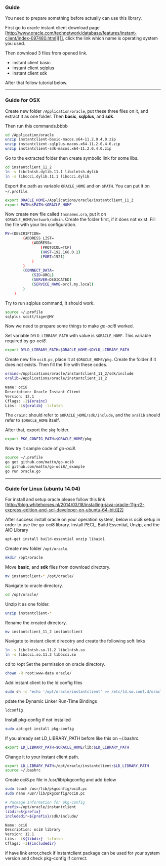 ### Guide

You need to prepare something before actually can use this library.

First go to oracle instant client download page [http://www.oracle.com/technetwork/database/features/instant-client/index-097480.html][1], click the link which name is operating system you used.

Then download 3 files from opened link.

* instant client basic
* instant client sqlplus
* instant client sdk

After that follow tutorial below.

---

### Guide for OSX

Create new folder `/Application/oracle`, put these three files on it, and extract it as one folder.
Then **basic**, **sqlplus**, and **sdk**.


Then run this commands.bbbb

```bash
cd /Application/oracle
unzip instantclient-basic-macos.x64-11.2.0.4.0.zip
unzip instantclient-sqlplus-macos.x64-11.2.0.4.0.zip
unzip instantclient-sdk-macos.x64-11.2.0.4.0.zip
```

Go to the extracted folder then create symbolic link for some libs.

```bash
cd instantclient_11_2
ln -s libclntsh.dylib.11.1 libclntsh.dylib
ln -s libocci.dylib.11.1 libocci.dylib
```

Export the path as variable `ORACLE_HOME` and on `$PATH`. You can put it on `~/.profile`.

```bash
export ORACLE_HOME=/Applications/oracle/instantclient_11_2
export PATH=$PATH:$ORACLE_HOME
```

Now create new file called `tnsnames.ora`, put it on  `$ORACLE_HOME/network/admin`. Create the folder first, if it does not exist. Fill the file with your tns configuration.

```bash
MY=(DESCRIPTION=
        (ADDRESS_LIST=
            (ADDRESS=
                (PROTOCOL=TCP)
                (HOST=192.168.0.1)
                (PORT=1521)
            )
        )
        (CONNECT_DATA=
            (SID=ORCL)
            (SERVER=DEDICATED)
            (SERVICE_NAME=orcl.my.local)
        )
    )
```

Try to run sqlplus command, it should work.

```bash
source ~/.profile
sqlplus scott/tiger@MY
```

Now we need to prepare some things to make *go-oci8* worked.

Set variable `DYLD_LIBRARY_PATH` with value is `$ORACLE_HOME`. This variable required by *go-oci8*.

```bash
export DYLD_LIBRARY_PATH=$ORACLE_HOME:$DYLD_LIBRARY_PATH
```

Create new file `oci8.pc`, place it at `$ORACLE_HOME/pkg`. Create the folder if it does not exists. Then fill the file with these codes.

```bash
orainc=/Applications/oracle/instantclient_11_2/sdk/include
oralib=/Applications/oracle/instantclient_11_2

Name: oci8
Description: Oracle Instant Client
Version: 12.1
Cflags: -I${orainc}
Libs: -L${oralib} -lclntsh
```

The `orainc` should refer to `$ORACLE_HOME/sdk/include`, and the `oralib` should refer to `$ORACLE_HOME` itself.

After that, export the `pkg` folder.

```bash
export PKG_CONFIG_PATH=$ORACLE_HOME/pkg
```

Now try it sample code of *go-oci8*.

```bash
source ~/.profile
go get github.com/mattn/go-oci8
cd github.com/mattn/go-oci8/_example
go run oracle.go
```

---

### Guide for Linux (ubuntu 14.04)
For install and setup oracle please follow this link [http://blog.whitehorses.nl/2014/03/18/installing-java-oracle-11g-r2-express-edition-and-sql-developer-on-ubuntu-64-bit/][2]

After success install oracle on your operation system, below is oci8 setup in order to use the go-oci8 library.
Install PECL, Build Essential, Unzip, and the AIO Library
```bash
apt-get install build-essential unzip libaio1
```

Create new folder `/opt/oracle`.
```bash
mkdir /opt/oracle
```

Move **basic**, and **sdk** files from download directory. 
```bash
mv instantclient-* /opt/oracle/
```

Navigate to oracle directory.
```bash
cd /opt/oracle/
```

Unzip it as one folder.
```bash
unzip instantclient-*
```

Rename the created directory.
```bash
mv instantclient_11_2 instantclient
```

Navigate to instant client direcotry and create the following soft links
```bash
ln -s libclntsh.so.11.2 libclntsh.so
ln -s libocci.so.11.2 libocci.so
```

cd to /opt
Set the permission on oracle directory.
```bash
chown -R root:www-data oracle/
```

Add instant client to the ld config files
```bash
sudo sh -c "echo '/opt/oracle/instantclient' >> /etc/ld.so.conf.d/oracle-instantclient"
```

pdate the Dynamic Linker Run-Time Bindings
```bash
ldconfig
```

Install pkg-config if not installed
```bash
sudo apt-get install pkg-config
```

If you already set LD_LIBRARY_PATH before like this on ~/.bashrc.
```bash
export LD_LIBRARY_PATH=$ORACLE_HOME/lib:$LD_LIBRARY_PATH
```
Change it to your instant client path.
```bash
export LD_LIBRARY_PATH=/opt/oracle/instantclient:$LD_LIBRARY_PATH
source ~/.bashrc
```

Create oci8.pc file in /usr/lib/pkgconfig and add below
```bash
sudo touch /usr/lib/pkgconfig/oci8.pc
sudo nano /usr/lib/pkgconfig/oci8.pc

# Package Information for pkg-config
prefix=/opt/oracle/instantclient
libdir=${prefix}
includedir=${prefix}/sdk/include/

Name: oci8
Description: oci8 library
Version: 12.1
Libs: -L${libdir} -lclntsh
Cflags: -I${includedir}
```

if have link error,check if instantclient package can be used for your system version and check pkg-config if correct.

  [1]: http://www.oracle.com/technetwork/database/features/instant-client/index-097480.html
  [2]: http://blog.whitehorses.nl/2014/03/18/installing-java-oracle-11g-r2-express-edition-and-sql-developer-on-ubuntu-64-bit/